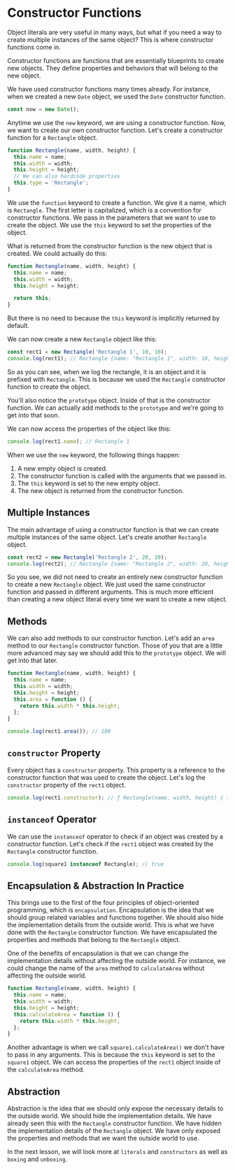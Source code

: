 # Constructor Functions

Object literals are very useful in many ways, but what if you need a way to create multiple instances of the same object? This is where constructor functions come in.

Constructor functions are functions that are essentially blueprints to create new objects. They define properties and behaviors that will belong to the new object. 

We have used constructor functions many times already. For instance, when we created a new `Date` object, we used the `Date` constructor function.

```js
const now = new Date();
```

Anytime we use the `new` keyword, we are using a constructor function. Now, we want to create our own constructor function. Let's create a constructor function for a `Rectangle` object.

```js
function Rectangle(name, width, height) {
  this.name = name;
  this.width = width;
  this.height = height;
  // We can also hardcode properties
  this.type = 'Rectangle';
}
```

We use the `function` keyword to create a function. We give it a name, which is `Rectangle`. The first letter is capitalized, which is a convention for constructor functions. We pass in the parameters that we want to use to create the object. We use the `this` keyword to set the properties of the object.

What is returned from the constructor function is the new object that is created. We could actually do this:

```js
function Rectangle(name, width, height) {
  this.name = name;
  this.width = width;
  this.height = height;

  return this;
}
```

But there is no need to because the `this` keyword is implicitly returned by default.

We can now create a new `Rectangle` object like this:

```js
const rect1 = new Rectangle('Rectangle 1', 10, 10);
console.log(rect1); // Rectangle {name: "Rectangle 1", width: 10, height: 10}
```

So as you can see, when we log the rectangle, it is an object and it is prefixed with `Rectangle`. This is because we used the `Rectangle` constructor function to create the object.

You'll also notice the `prototype` object. Inside of that is the constructor function. We can actually add methods to the `prototype` and we're going to get into that soon.

We can now access the properties of the object like this:

```js
console.log(rect1.name); // Rectangle 1
```

When we use the `new` keyword, the following things happen:

1. A new empty object is created.
2. The constructor function is called with the arguments that we passed in.
3. The `this` keyword is set to the new empty object.
4. The new object is returned from the constructor function.

## Multiple Instances

The main advantage of using a constructor function is that we can create multiple instances of the same object. Let's create another `Rectangle` object.

```js
const rect2 = new Rectangle('Rectangle 2', 20, 20);
console.log(rect2); // Rectangle {name: "Rectangle 2", width: 20, height: 20}
```

So you see, we did not need to create an entirely new constructor function to create a new `Rectangle` object. We just used the same constructor function and passed in different arguments. This is much more efficient than creating a new object literal every time we want to create a new object.

## Methods

We can also add methods to our constructor function. Let's add an `area` method to our `Rectangle` constructor function. Those of you that are a little more advanced may say we should add this to the `prototype` object. We will get into that later.

```js
function Rectangle(name, width, height) {
  this.name = name;
  this.width = width;
  this.height = height;
  this.area = function () {
    return this.width * this.height;
  };
}

console.log(rect1.area()); // 100
```

## `constructor` Property

Every object has a `constructor` property. This property is a reference to the constructor function that was used to create the object. Let's log the `constructor` property of the `rect1` object.

```js
console.log(rect1.constructor); // ƒ Rectangle(name, width, height) { this.name = name; this.width = width; this.height = height; this.area = function () { return this.width * this.height; }; }
```

## `instanceof` Operator

We can use the `instanceof` operator to check if an object was created by a constructor function. Let's check if the `rect1` object was created by the `Rectangle` constructor function.

```js
console.log(square1 instanceof Rectangle); // true
```

## Encapsulation & Abstraction In Practice

This brings use to the first of the four principles of object-oriented programming, which is `encapsulation`. Encapsulation is the idea that we should group related variables and functions together. We should also hide the implementation details from the outside world. This is what we have done with the `Rectangle` constructor function. We have encapsulated the properties and methods that belong to the `Rectangle` object.

One of the benefits of encapsulation is that we can change the implementation details without affecting the outside world. For instance, we could change the name of the `area` method to `calculateArea` without affecting the outside world.

```js
function Rectangle(name, width, height) {
  this.name = name;
  this.width = width;
  this.height = height;
  this.calculateArea = function () {
    return this.width * this.height;
  };
}
```

Another advantage is when we call `square1.calculateArea()` we don't have to pass in any arguments. This is because the `this` keyword is set to the `square1` object. We can access the properties of the `rect1` object inside of the `calculateArea` method.

## Abstraction

Abstraction is the idea that we should only expose the necessary details to the outside world. We should hide the implementation details. We have already seen this with the `Rectangle` constructor function. We have hidden the implementation details of the `Rectangle` object. We have only exposed the properties and methods that we want the outside world to use.

In the next lesson, we will look more at `literals` and `constructors` as well as `boxing` and `unboxing`.
